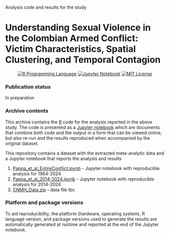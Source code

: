 Analysis code and results for the study

# Understanding Sexual Violence in the Colombian Armed Conflict: Victim Characteristics, Spatial Clustering, and Temporal Contagion


<p align="center">
	<a href="https://en.wikipedia.org/wiki/R_(programming_language)"><img
		alt="R Programming Language"
		src="https://img.shields.io/badge/Language-R-%232268BB.svg"></a>
	<a href="https://en.wikipedia.org/wiki/Project_Jupyter#Jupyter_Notebook"><img
		alt="Jupyter Notebook"
		src="https://img.shields.io/badge/Jupyter-Notebook-68B7EB"></a>
	<a href="https://opensource.org/licenses/MIT"><img
		alt="MIT License"
		src="https://img.shields.io/badge/license-MIT-blue.svg"></a>
</p>

### Publication status
In preparation

### Archive contents
This archive contains the [R](https://en.wikipedia.org/wiki/R_(programming_language)) code for the analysis reported in the above study. The code is presented as a [Jupyter notebook](https://jupyter-notebook-beginner-guide.readthedocs.io/en/latest/what_is_jupyter.html) which are documents that combine both code and the output in a form that can be viewed online, but also re-run and the results reproduced when accompanied by the original dataset.

This repository contains a dataset with the extracted meta-analytic data and a Jupyter notebook that reports the analysis and results

1.  [Pappa_et_al_EntireConflict.ipynb](https://github.com/ElisavetPappa/col-conflic-sv/blob/main/Pappa_et_al_EntireConflict.ipynb) - Jupyter notebook with reproducible analysis for 1964-2024
2.  [Pappa_et_al_2014-2024.ipynb](https://github.com/ElisavetPappa/col-conflic-sv/blob/main/Pappa_et_al_2014-2024.ipynb) - Jupyter notebook with reproducible analysis for 2014-2024
3.  [CNMH_Data.zip]() - data file tbc

### Platform and package versions

To aid reproducibility, the platform (hardware, operating system), R language version, and package versions used to generate the results are automatically generated at runtime and reported at the end of the Jupyter notebook.
